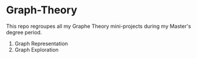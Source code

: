 # Graph-Theory
This repo regroupes all my Graphe Theory mini-projects during my Master's degree period.

1. Graph Representation
2. Graph Exploration
